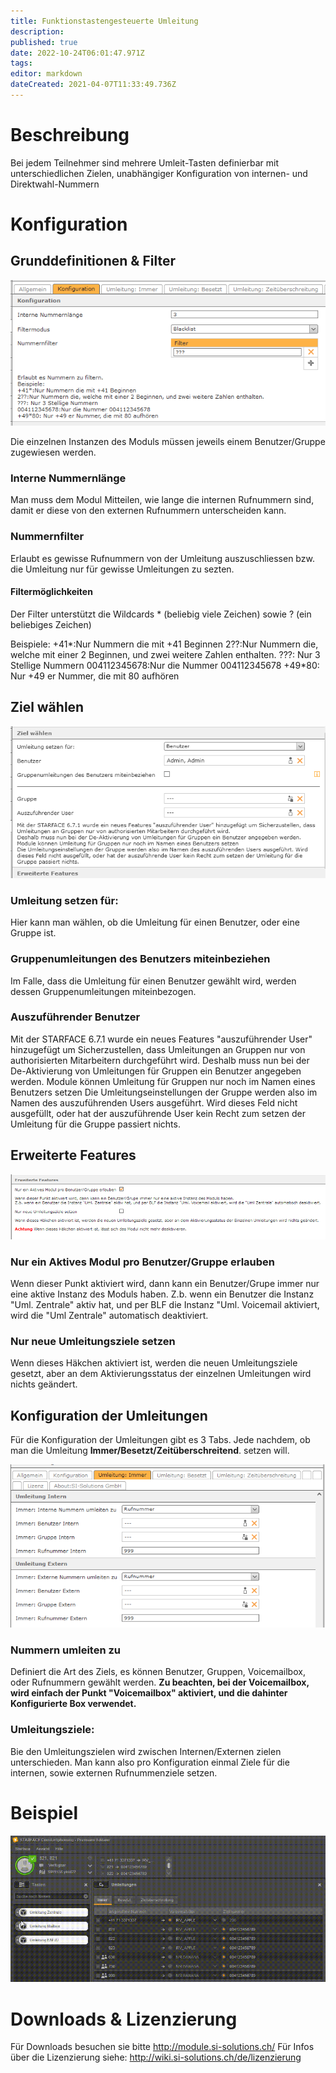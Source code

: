 ```yaml
---
title: Funktionstastengesteuerte Umleitung
description: 
published: true
date: 2022-10-24T06:01:47.971Z
tags: 
editor: markdown
dateCreated: 2021-04-07T11:33:49.736Z
---
```


# Beschreibung
Bei jedem Teilnehmer sind mehrere Umleit-Tasten definierbar mit unterschiedlichen Zielen, unabhängiger Konfiguration von internen- und Direktwahl-Nummern 
# Konfiguration
## Grunddefinitionen & Filter
![2.png](/uploads/funktionstastengesteuerte-umleitung/2.png)

Die einzelnen Instanzen des Moduls müssen jeweils einem Benutzer/Gruppe zugewiesen werden.

### Interne Nummernlänge
Man muss dem Modul Mitteilen, wie lange die internen Rufnummern sind, damit er diese von den externen Rufnummern unterscheiden kann.

### Nummernfilter
Erlaubt es gewisse Rufnummern von der Umleitung auszuschliessen bzw. die Umleitung nur für gewisse Umleitungen zu sezten.

#### Filtermöglichkeiten
Der Filter unterstützt die Wildcards \* (beliebig viele Zeichen) sowie ? (ein beliebiges Zeichen)

Beispiele:
+41\*:Nur Nummern die mit +41 Beginnen
2??:Nur Nummern die, welche mit einer 2 Beginnen, und zwei weitere Zahlen enthalten.
???: Nur 3 Stellige Nummern
004112345678:Nur die Nummer 004112345678
+49\*80: Nur +49 er Nummer, die mit 80 aufhören 

## Ziel wählen

![3.png](/uploads/funktionstastengesteuerte-umleitung/3.png)

### Umleitung setzen für:
Hier kann man wählen, ob die Umleitung für einen Benutzer, oder eine Gruppe ist.

### Gruppenumleitungen des Benutzers miteinbeziehen 	
Im Falle, dass die Umleitung für einen Benutzer gewählt wird, werden dessen Gruppenumleitungen miteinbezogen.

### Auszuführender Benutzer
Mit der STARFACE 6.7.1 wurde ein neues Features "auszuführender User" hinzugefügt um Sicherzustellen, dass Umleitungen an Gruppen nur von authorisierten Mitarbeitern durchgeführt wird.
Deshalb muss nun bei der De-Aktivierung von Umleitungen für Gruppen ein Benutzer angegeben werden. Module können Umleitung für Gruppen nur noch im Namen eines Benutzers setzen
Die Umleitungseinstellungen der Gruppe werden also im Namen des auszuführenden Users ausgeführt. Wird dieses Feld nicht ausgefüllt, oder hat der auszuführende User kein Recht zum setzen der Umleitung für die Gruppe passiert nichts.

## Erweiterte Features

![4.png](/uploads/funktionstastengesteuerte-umleitung/4.png)

### Nur ein Aktives Modul pro Benutzer/Gruppe erlauben
Wenn dieser Punkt aktiviert wird, dann kann ein Benutzer/Grupe immer nur eine aktive Instanz des Moduls haben.
Z.b. wenn ein Benutzer die Instanz "Uml. Zentrale" aktiv hat, und per BLF die Instanz "Uml. Voicemail aktiviert, wird die "Uml Zentrale" automatisch deaktiviert.

### Nur neue Umleitungsziele setzen
Wenn dieses Häkchen aktiviert ist, werden die neuen Umleitungsziele gesetzt, aber an dem Aktivierungsstatus der einzelnen Umleitungen wird nichts geändert. 

## Konfiguration der Umleitungen
Für die Konfiguration der Umleitungen gibt es 3 Tabs. Jede nachdem, ob man die Umleitung **Immer/Besetzt/Zeitüberschreitend**. setzen will.

![4.png](/uploads/funktionstastengesteuerte-umleitung/5.png)

### Nummern umleiten zu 
Definiert die Art des Ziels, es können Benutzer, Gruppen, Voicemailbox, oder Rufnummern gewählt werden.
**Zu beachten, bei der Voicemailbox, wird einfach der Punkt "Voicemailbox" aktiviert, und die dahinter Konfigurierte Box verwendet.**

### Umleitungsziele:
Bie den Umleitungszielen wird zwischen Internen/Externen zielen unterschieden.
Man kann also pro Konfiguration einmal Ziele für die internen, sowie externen Rufnummenziele setzen.

# Beispiel
![1](/uploads/funktionstastengesteuerte-umleitung/1.gif "1")
# Downloads & Lizenzierung
Für Downloads besuchen sie bitte http://module.si-solutions.ch/
Für Infos über die Lizenzierung siehe: http://wiki.si-solutions.ch/de/lizenzierung